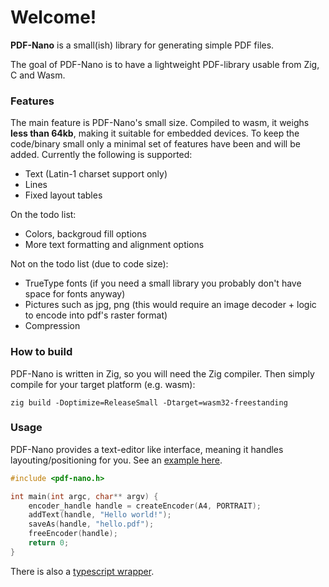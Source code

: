 # Welcome!
**PDF-Nano** is a small(ish) library for generating simple PDF files.

The goal of PDF-Nano is to have a lightweight PDF-library usable from Zig, C and Wasm. 

### Features
The main feature is PDF-Nano's small size. Compiled to wasm, it weighs **less than 64kb**, making it suitable for embedded devices.
To keep the code/binary small only a minimal set of features have been and will be added. Currently the following is supported:
- Text (Latin-1 charset support only)
- Lines
- Fixed layout tables

On the todo list:
- Colors, backgroud fill options
- More text formatting and alignment options

Not on the todo list (due to code size):
- TrueType fonts (if you need a small library you probably don't have space for fonts anyway)
- Pictures such as jpg, png (this would require an image decoder + logic to encode into pdf's raster format)
- Compression

### How to build
PDF-Nano is written in Zig, so you will need the Zig compiler. Then simply compile for your target platform (e.g. wasm):

    zig build -Doptimize=ReleaseSmall -Dtarget=wasm32-freestanding

### Usage
PDF-Nano provides a text-editor like interface, meaning it handles layouting/positioning for you.
See an [example here](examples/native/main.c).

```c
#include <pdf-nano.h>

int main(int argc, char** argv) {
    encoder_handle handle = createEncoder(A4, PORTRAIT);
    addText(handle, "Hello world!");
    saveAs(handle, "hello.pdf");
    freeEncoder(handle);
    return 0;
}
```

There is also a [typescript wrapper](examples/web/pdf-nano.ts).
